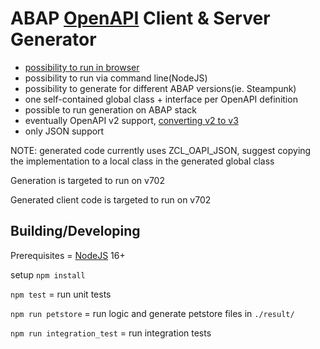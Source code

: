 # ABAP [OpenAPI](https://www.openapis.org) Client & Server Generator

- [possibility to run in browser](https://abap-openapi.github.io/web-openapi-client/)
- possibility to run via command line(NodeJS)
- possibility to generate for different ABAP versions(ie. Steampunk)
- one self-contained global class + interface per OpenAPI definition
- possible to run generation on ABAP stack
- eventually OpenAPI v2 support, [converting v2 to v3](https://github.com/swagger-api/swagger-converter)
- only JSON support

NOTE: generated code currently uses ZCL_OAPI_JSON, suggest copying the implementation to a local class in the generated global class

Generation is targeted to run on v702

Generated client code is targeted to run on v702

## Building/Developing
Prerequisites = [NodeJS](https://nodejs.org) 16+

setup `npm install`

`npm test` = run unit tests

`npm run petstore` = run logic and generate petstore files in `./result/`

`npm run integration_test` = run integration tests